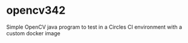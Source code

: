 # opencv342
Simple OpenCV java program to test in a Circles CI environment with a custom docker image
